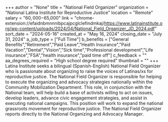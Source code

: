 +++
author = "None"
title = "National Field Organizer"
organization = "National Latina Institute for Reproductive Justice"
location = "Remote"
salary = "$60,000-$65,000"
link = "chrome-extension://efaidnbmnnnibpcajpcglclefindmkaj/https://www.latinainstitute.org/wp-content/uploads/2024/04/National_Field_Organizer_JD_2024.pdf"
sort_date = "2024-05-16"
created_at = "May 16, 2024"
closing_date = "July 31, 2024"
a_job_type = ["Full Time"]
b_benefits = ["General Benefits","Retirement","Paid Leave","Health Insurance","Paid Vacation","Dental","Vision","Sick time","Professional development","Life insurance","FSA","health insurance","paid time off"]
c_feedback = ""
aa_degrees_required = "High school degree required"
thumbnail = ""
+++
Latina Institute seeks a bilingual (Spanish-English) National Field Organizer who is passionate about organizing to raise the voices of Latinas/xs for reproductive justice. The National Field Organizer is responsible for helping to execute the organizing and advocacy strategies nationally within the Community Mobilization Department. This role, in conjunction with the National team, will help build a base of activists willing to act on issues, develop leaders, advance civic engagement strategies, and assist in executing national campaigns. This position will work to expand the national grassroots movement for reproductive justice.
The National Field Organizer reports directly to the National Organizing and Advocacy Manager.
